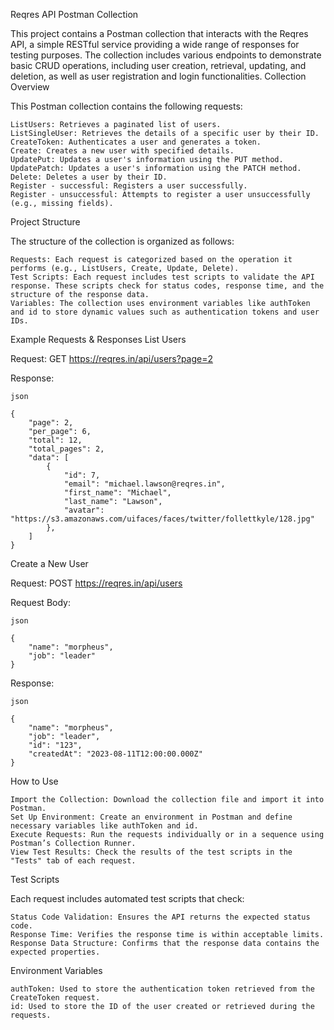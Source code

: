 Reqres API Postman Collection

This project contains a Postman collection that interacts with the Reqres API, a simple RESTful service providing a wide range of responses for testing purposes. The collection includes various endpoints to demonstrate basic CRUD operations, including user creation, retrieval, updating, and deletion, as well as user registration and login functionalities.
Collection Overview

This Postman collection contains the following requests:

    ListUsers: Retrieves a paginated list of users.
    ListSingleUser: Retrieves the details of a specific user by their ID.
    CreateToken: Authenticates a user and generates a token.
    Create: Creates a new user with specified details.
    UpdatePut: Updates a user's information using the PUT method.
    UpdatePatch: Updates a user's information using the PATCH method.
    Delete: Deletes a user by their ID.
    Register - successful: Registers a user successfully.
    Register - unsuccessful: Attempts to register a user unsuccessfully (e.g., missing fields).

Project Structure

The structure of the collection is organized as follows:

    Requests: Each request is categorized based on the operation it performs (e.g., ListUsers, Create, Update, Delete).
    Test Scripts: Each request includes test scripts to validate the API response. These scripts check for status codes, response time, and the structure of the response data.
    Variables: The collection uses environment variables like authToken and id to store dynamic values such as authentication tokens and user IDs.

Example Requests & Responses
List Users

Request: GET https://reqres.in/api/users?page=2

Response:
```
json

{
    "page": 2,
    "per_page": 6,
    "total": 12,
    "total_pages": 2,
    "data": [
        {
            "id": 7,
            "email": "michael.lawson@reqres.in",
            "first_name": "Michael",
            "last_name": "Lawson",
            "avatar": "https://s3.amazonaws.com/uifaces/faces/twitter/follettkyle/128.jpg"
        },
    ]
}
```
Create a New User

Request: POST https://reqres.in/api/users

Request Body:
```
json

{
    "name": "morpheus",
    "job": "leader"
}
```
Response:
```
json

{
    "name": "morpheus",
    "job": "leader",
    "id": "123",
    "createdAt": "2023-08-11T12:00:00.000Z"
}
```
How to Use

    Import the Collection: Download the collection file and import it into Postman.
    Set Up Environment: Create an environment in Postman and define necessary variables like authToken and id.
    Execute Requests: Run the requests individually or in a sequence using Postman’s Collection Runner.
    View Test Results: Check the results of the test scripts in the "Tests" tab of each request.

Test Scripts

Each request includes automated test scripts that check:

    Status Code Validation: Ensures the API returns the expected status code.
    Response Time: Verifies the response time is within acceptable limits.
    Response Data Structure: Confirms that the response data contains the expected properties.

Environment Variables

    authToken: Used to store the authentication token retrieved from the CreateToken request.
    id: Used to store the ID of the user created or retrieved during the requests.
